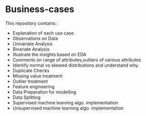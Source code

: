 # Business-cases
This repository contains :
 - Explanation of each use case
 - Observations on Data
 - Univariate Analysis
 - Bivariate Analysis
 - Illustrate the insights based on EDA
 - Comments on range of attributes,outliers of various attributes
 - Identify normal vs skewed distributions and understand why.
 - Duplicate Checks
 - Missing value treatment
 - Outlier treatment
 - Feature engineering
 - Data Preparation for modelling
 - Data Splitting
 - Supervised machine learning algo. implementation
 - Unsupervised machine learning algo. implementation
